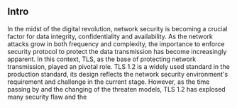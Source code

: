 ## Intro
In the midst of the digital revolution, network security is becoming a crucial factor for data integrity, confidentiality and availability. As the network attacks grow in both frequency and complexity, the importance to enforce security protocol to protect the data transmission has become increasingly apparent. In this context, TLS, as the base of protecting network transmission, played an pivotal role. 
TLS 1.2 is a widely used standard in the production standard, its design reflects the network security environment's requirement and challenge in the current stage. However, as the time passing by and the changing of the threaten models, TLS 1.2 has explosed many security flaw and the 